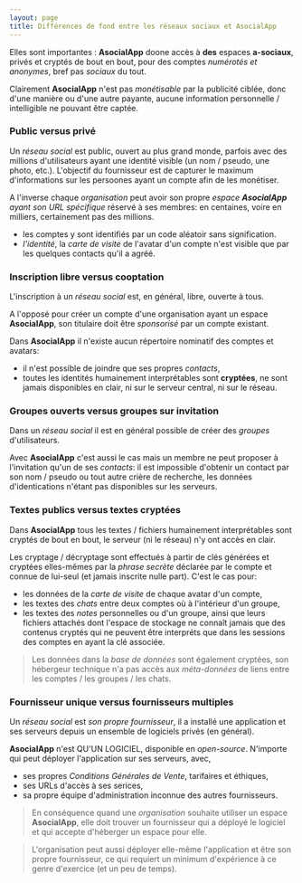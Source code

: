 ```yaml
---
layout: page
title: Différences de fond entre les réseaux sociaux et AsocialApp
---
```


Elles sont importantes : **AsocialApp** doone accès à **des** espaces **a-sociaux**, privés et cryptés de bout en bout, pour des comptes _numérotés et anonymes_, bref pas _sociaux_ du tout.

Clairement **AsocialApp** n'est pas _monétisable_ par la publicité ciblée, donc d'une manière ou d'une autre payante, aucune information personnelle / intelligible ne pouvant être captée.

### Public versus privé
Un _réseau social_ est public, ouvert au plus grand monde, parfois avec des millions d'utilisateurs ayant une identité visible (un nom / pseudo, une photo, etc.). L'objectif du fournisseur est de capturer le maximum d'informations sur les persoones ayant un compte afin de les monétiser.

A l'inverse chaque _organisation_ peut avoir son propre _espace **AsocialApp** ayant son URL spécifique_  réservé à ses membres: en centaines, voire en milliers, certainement pas des millions.
- les comptes y sont identifiés par un code aléatoir sans signification.
- _l'identité_, la _carte de visite_ de l'avatar d'un compte n'est visible que par les quelques contacts qu'il a agréé.

### Inscription libre versus cooptation
L'inscription à un _réseau social_ est, en général, libre, ouverte à tous.

A l'opposé pour créer un compte d'une organisation ayant un espace **AsocialApp**, son titulaire doit être _sponsorisé_ par un compte existant.

Dans **AsocialApp** il n'existe aucun répertoire nominatif des comptes et avatars: 
- il n'est possible de joindre que ses propres _contacts_,
- toutes les identités humainement interprétables sont **cryptées**, ne sont jamais disponibles en clair, ni sur le serveur central, ni sur le réseau.

### Groupes ouverts versus groupes sur invitation
Dans un _réseau social_ il est en général possible de créer des _groupes_ d'utilisateurs.

Avec **AsocialApp** c'est aussi le cas mais un membre ne peut proposer à l'invitation qu'un de ses _contacts_: il est impossible d'obtenir un contact par son nom / pseudo ou tout autre crière de recherche, les données d'identications n'étant pas disponibles sur les serveurs.

### Textes publics versus textes cryptées
Dans **AsocialApp** tous les textes / fichiers humainement interprétables sont cryptés de bout en bout, le serveur (ni le réseau) n'y ont accès en clair.

Les cryptage / décryptage sont effectués à partir de clés générées et cryptées elles-mêmes par la _phrase secrète_ déclarée par le compte et connue de lui-seul (et jamais inscrite nulle part). C'est le cas pour:
- les données de la _carte de visite_ de chaque avatar d'un compte,
- les textes des _chats_ entre deux comptes où à l'intérieur d'un groupe,
- les textes des _notes_ personnelles ou d'un groupe, ainsi que leurs fichiers attachés dont l'espace de stockage ne connaît jamais que des contenus cryptés qui ne peuvent être interpréts que dans les sessions des comptes en ayant la clé associée.

> Les données dans la _base de données_ sont également cryptées, son hébergeur technique n'a pas accès aux _méta-données_ de liens entre les comptes / les groupes / les chats.

### Fournisseur unique versus fournisseurs multiples
Un _réseau social_ est _son propre fournisseur_, il a installé une application et ses serveurs depuis un ensemble de logiciels privés (en général).

**AsocialApp** n'est QU'UN LOGICIEL, disponible en _open-source_. N'importe qui peut déployer l'application sur ses serveurs, avec,
- ses propres _Conditions Générales de Vente_, tarifaires et éthiques,
- ses URLs d'accès à ses serices,
- sa propre équipe d'administration inconnue des autres fournisseurs.

> En conséquence quand une _organisation_ souhaite utiliser un espace **AsocialApp**, elle doit trouver un fournisseur qui a déployé le logiciel et qui accepte d'héberger un espace pour elle.
 
> L'organisation peut aussi déployer elle-même l'application et être son propre fournisseur, ce qui requiert un minimum d'expérience à ce genre d'exercice (et un peu de temps).
